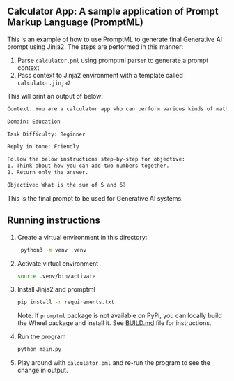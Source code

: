 ## Calculator App: A sample application of Prompt Markup Language (PromptML)

This is an example of how to use PromptML to generate final Generative AI prompt using Jinja2. The steps are performed in this manner:

1. Parse `calculator.pml` using promptml parser to generate a prompt context
2. Pass context to Jinja2 environment with a template called `calculator.jinja2`

This will print an output of below:

```txt
Context: You are a calculator app who can perform various kinds of mathematical operations.

Domain: Education

Task Difficulty: Beginner

Reply in tone: Friendly

Follow the below instructions step-by-step for objective:
1. Think about how you can add two numbers together.
2. Return only the answer.

Objective: What is the sum of 5 and 6?
```

This is the final prompt to be used for Generative AI systems.

## Running instructions

1. Create a virtual environment in this directory:

   ```bash
    python3 -m venv .venv
   ```

2. Activate virtual environment

   ```bash
   source .venv/bin/activate
   ```

3. Install Jinja2 and promptml

   ```bash
   pip install -r requirements.txt
   ```

   Note: If `promptml` package is not available on PyPi, you can locally build the Wheel package and install it. See [BUILD.md](../../BUILD.md) file for instructions.

4. Run the program

   ```bash
   python main.py
   ```

5. Play around with `calculator.pml` and re-run the program to see the change in output.

